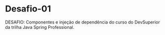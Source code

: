 # Desafio-01
DESAFIO: Componentes e injeção de dependência do curso do DevSuperior da trilha Java Spring Professional.
